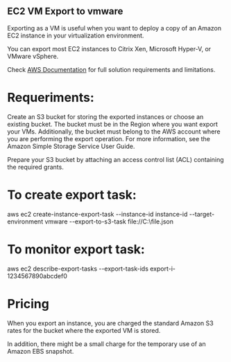 ## EC2 VM Export to vmware

Exporting as a VM is useful when you want to deploy a copy of an Amazon EC2 instance in your virtualization environment. 

You can export most EC2 instances to Citrix Xen, Microsoft Hyper-V, or VMware vSphere.

Check [AWS Documentation](https://docs.aws.amazon.com/vm-import/latest/userguide/vmexport.html) for full solution requirements and limitations.

# Requeriments:

Create an S3 bucket for storing the exported instances or choose an existing bucket. The bucket must be in the Region where you want export your VMs. Additionally, the bucket must belong to the AWS account where you are performing the export operation. For more information, see the Amazon Simple Storage Service User Guide.

Prepare your S3 bucket by attaching an access control list (ACL) containing the required grants.

# To create export task:

aws ec2 create-instance-export-task --instance-id instance-id --target-environment vmware --export-to-s3-task file://C:\file.json

# To monitor export task:

aws ec2 describe-export-tasks --export-task-ids export-i-1234567890abcdef0

# Pricing

When you export an instance, you are charged the standard Amazon S3 rates for the bucket where the exported VM is stored. 

In addition, there might be a small charge for the temporary use of an Amazon EBS snapshot.


